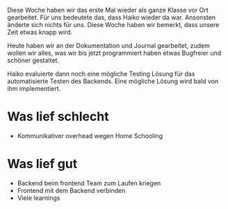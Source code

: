Diese Woche haben wir das erste Mal wieder als ganze Klasse vor Ort gearbeitet. Für uns bedeutete das, dass Haiko wieder da war. Ansonsten änderte sich nichts für uns. Diese Woche haben wir bemerkt, dass unsere Zeit etwas knapp wird. 

Heute haben wir an der Dokumentation und Journal gearbeitet, zudem wollen wir alles, was wir bis jetzt programmiert haben etwas Bugfreier und schöner gestaltet. 

Haiko evaluierte dann noch eine mögliche Testing Lösung für das automatisierte Testen des Backends. Eine mögliche Lösung wird bald von ihm implementiert.

# Was lief schlecht
- Kommunikativer overhead wegen Home Schooling
# Was lief gut
- Backend beim frontend Team zum Laufen kriegen
- Frontend mit dem Backend verbinden
- Viele learnings
